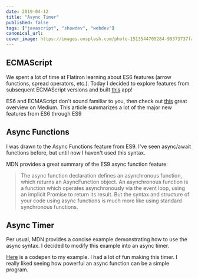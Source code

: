 ```yaml
---
date: 2019-04-12
title: "Async Timer"
published: false
tags: ["javascript", "showdev", "webdev"]
canonical_url:
cover_image: https://images.unsplash.com/photo-1513544705284-99373737fab6?ixlib=rb-1.2.1&ixid=eyJhcHBfaWQiOjEyMDd9&auto=format&fit=crop&w=1101&q=80
---
```


## ECMAScript

We spent a lot of time at Flatiron learning about ES6 features (arrow functions, spread operators, etc.). Today I decided to explore features from subsequent ECMAScript versions and built [this](https://codepen.io/edezekiel/pen/PgKwKe?editors=1111) app!

ES6 and ECMAScript don't sound familiar to you, then check out [this](https://medium.com/@madasamy/javascript-brief-history-and-ecmascript-es6-es7-es8-features-673973394df4) great overview on Medium. This article summarizes a lot of the major new features from ES6 through ES9

## Async Functions

I was drawn to the Async Functions feature from ES9\. I've seen async/await functions before, but until now I haven't used this syntax.

MDN provides a great summary of the ES9 async function feature:

> The async function declaration defines an asynchronous function, which returns an AsyncFunction object. An asynchronous function is a function which operates asynchronously via the event loop, using an implicit Promise to return its result. But the syntax and structure of your code using async functions is much more like using standard synchronous functions.

## Async Timer

Per usual, MDN provides a concise example demonstrating how to use the async syntax. I decided to modify this example into an async timer.

[Here](https://codepen.io/edezekiel/pen/PgKwKe?editors=1111) is a codepen to my example. I had a lot of fun making this timer. I really liked seeing how powerful an async function can be a simple program.
